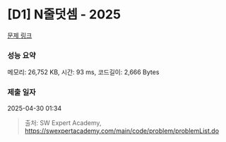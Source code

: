 # [D1] N줄덧셈 - 2025 

[문제 링크](https://swexpertacademy.com/main/code/problem/problemDetail.do?contestProbId=AV5QFZtaAscDFAUq) 

### 성능 요약

메모리: 26,752 KB, 시간: 93 ms, 코드길이: 2,666 Bytes

### 제출 일자

2025-04-30 01:34



> 출처: SW Expert Academy, https://swexpertacademy.com/main/code/problem/problemList.do